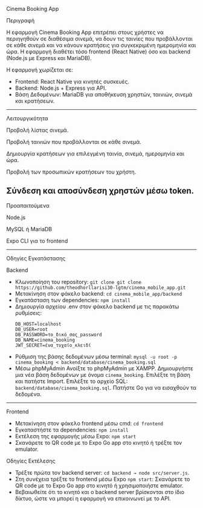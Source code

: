 Cinema Booking App

Περιγραφή

Η εφαρμογή Cinema Booking App επιτρέπει στους χρήστες να περιηγηθούν σε διαθέσιμα σινεμά, να δουν τις ταινίες που προβάλλονται σε κάθε σινεμά και να κάνουν κρατήσεις για συγκεκριμένη ημερομηνία και ώρα. Η εφαρμογή διαθέτει τόσο frontend (React Native) όσο και backend (Node.js με Express και MariaDB).

Η εφαρμογή χωρίζεται σε:
- Frontend: React Native για κινητές συσκευές.
- Backend: Node.js + Express για API.
- Βάση Δεδομένων: MariaDB για αποθήκευση χρηστών, ταινιών, σινεμά και κρατήσεων.

---

Λειτουργικότητα

Προβολή λίστας σινεμά.

Προβολή ταινιών που προβάλλονται σε κάθε σινεμά.

Δημιουργία κρατήσεων για επιλεγμένη ταινία, σινεμά, ημερομηνία και ώρα.

Προβολή των προσωπικών κρατήσεων του χρήστη.

Σύνδεση και αποσύνδεση χρηστών μέσω token.
---
Προαπαιτούμενα

Node.js

MySQL ή MariaDB

Expo CLI για το frontend

---

Οδηγίες Εγκατάστασης


Backend

- Κλωνοποίηση του repository: `git clone git clone https://github.com/theodhorllarisi30-lgtm/cinema_mobile_app.git
`
- Μετακίνηση στον φάκελο backend: `cd cinema_mobile_app/backend`
- Εγκατάσταση των dependencies: `npm install`
- Δημιουργία αρχείου .env στον φάκελο backend με τις παρακάτω ρυθμίσεις:
  ```env
  DB_HOST=localhost
  DB_USER=root
  DB_PASSWORD=το_δικό_σας_password
  DB_NAME=cinema_booking
  JWT_SECRET=ένα_τυχαίο_κλειδί
  ```
- Ρύθμιση της βάσης δεδομένων μέσω terminal: `mysql -u root -p cinema_booking < backend/database/cinema_booking.sql`
- Μέσω phpMyAdmin
    Ανοίξτε το phpMyAdmin με XAMPP. 
    Δημιουργήστε μια νέα βάση δεδομένων με όνομα `cinema_booking`. 
    Επιλέξτε τη βάση και πατήστε Import. 
    Επιλέξτε το αρχείο SQL: `backend/database/cinema_booking.sql`. 
    Πατήστε Go για να εισαχθούν τα δεδομένα.

---

Frontend

- Μετακίνηση στον φάκελο frontend μέσω cmd: `cd frontend`
- Εγκαταστήστε τα dependencies: `npm install`
- Εκτέλεση της εφαρμογής μέσω Expo: `npm start`
- Σκανάρετε το QR code με το Expo Go app στο κινητό ή τρέξτε τον emulator.

Οδηγίες Εκτέλεσης

- Τρέξτε πρώτα τον backend server: `cd backend → node src/server.js`.
- Στη συνέχεια τρέξτε το frontend μέσω Expo `npm start`: Σκανάρετε το QR code με το Expo Go app στο κινητό ή χρησιμοποιήστε emulator.
- Βεβαιωθείτε ότι το κινητό και ο backend server βρίσκονται στο ίδιο δίκτυο, ώστε να μπορεί η εφαρμογή να επικοινωνεί με το API.
